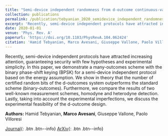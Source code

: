 ```yaml
---
title: "Semi-device independent randomness from d-outcome continuous-variable detection"
collection: publications
permalink: /publication/tebyanian_2020_semidevice_independent_randomness
excerpt: 'Recently, semi-device independent protocols have attracted increasing attention, guaranteeing security with few hypotheses and experimental simplicity. In this paper, we demonstrate a many-outcomes sc...' if len(self.abstract) > 200 else self.abstract
date: 2020-01-01
venue: 'Phys. Rev. A'
paperurl: 'https://doi.org/10.1103/PhysRevA.104.062424'
citation: 'Hamid Tebyanian, Marco Avesani, Giuseppe Vallone, Paolo Villoresi, "Semi-device independent randomness from d-outcome continuous-variable detection", Phys. Rev. A, vol. 104, pp. 062424, (2020).'
---
```


Recently, semi-device independent protocols have attracted increasing attention, guaranteeing security with few hypotheses and experimental simplicity. In this paper, we demonstrate a many-outcomes scheme with the binary phase-shift keying (BPSK) for a semi-device independent protocol based on the energy assumption. We show in theory that the number of certified random bits of the d-outcomes system outperforms the standard scheme (binary-outcomes). Furthermore, we compare the results of two well-known measurement schemes, homodyne and heterodyne detection. Lastly, taking into account the experimental imperfections, we discuss the experimental feasibility of the d-outcome design.

**Authors:** Hamid Tebyanian, **Marco Avesani**, Giuseppe Vallone, Paolo Villoresi


[Journal](https://doi.org/10.1103/PhysRevA.104.062424){: .btn .btn--info} [ArXiv](https://arxiv.org/abs/2009.08897){: .btn .btn--info}
